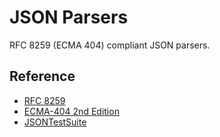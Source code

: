 # JSON Parsers

RFC 8259 (ECMA 404) compliant JSON parsers.

## Reference

- [RFC 8259](https://datatracker.ietf.org/doc/html/rfc8259)
- [ECMA-404 2nd Edition](https://www.ecma-international.org/publications-and-standards/standards/ecma-404/)
- [JSONTestSuite](https://github.com/nst/JSONTestSuite)
